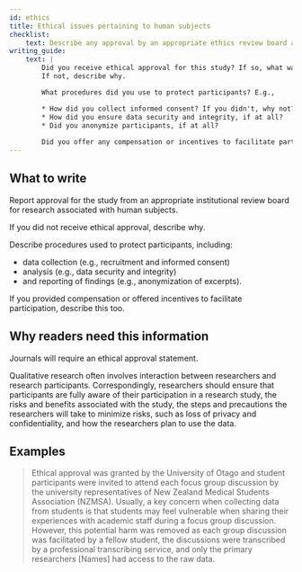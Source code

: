 ```yaml
---
id: ethics
title: Ethical issues pertaining to human subjects
checklist: 
    text: Describe any approval by an appropriate ethics review board and participant consent, or explain any lack thereof. Describe any other confidentiality and data security issues.
writing_guide:
    text: |
        Did you receive ethical approval for this study? If so, what was the name of the review board, and what was the approval number?
        If not, describe why. 

        What procedures did you use to protect participants? E.g.,

        * How did you collect informed consent? If you didn't, why not? 
        * How did you ensure data security and integrity, if at all?
        * Did you anonymize participants, if at all?
    
        Did you offer any compensation or incentives to facilitate participation? Describe it.
---
```


## What to write

Report approval for the study from an appropriate institutional review board for research associated with human subjects.

If you did not receive ethical approval, describe why.

Describe procedures used to protect participants, including:

* data collection (e.g., recruitment and informed consent)
* analysis (e.g., data security and integrity)
* and reporting of findings (e.g., anonymization of excerpts).

If you provided compensation or offered incentives to facilitate participation, describe this too.

## Why readers need this information

Journals will require an ethical approval statement.

Qualitative research often involves interaction between researchers and research participants. Correspondingly, researchers should ensure that participants are fully aware of their participation in a research study, the risks and benefits associated with the study, the steps and precautions the researchers will take to minimize risks, such as loss of privacy and confidentiality, and how the researchers plan to use the data.

<!-- #TODO: Why? doesn't justify why a reader needs this info. -->

## Examples

> Ethical approval was granted by the University of Otago and student participants were invited to attend each focus group discussion by the university representatives of New Zealand Medical Students Association (NZMSA). Usually, a key concern when collecting data from students is that students may feel vulnerable when sharing their experiences with academic staff during a focus group discussion. However, this potential harm was removed as each group discussion was facilitated by a fellow student, the discussions were transcribed by a professional transcribing service, and only the primary researchers [Names] had access to the raw data.
